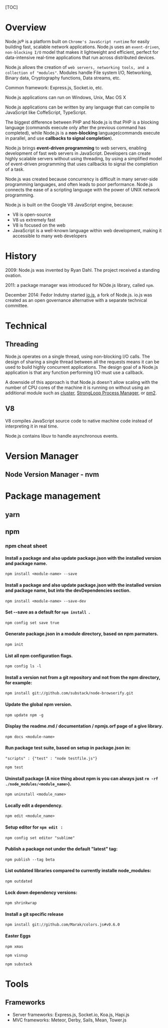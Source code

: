[TOC]

# Overview

Node.js® is a platform built on `Chrome's JavaScript runtime` for easily
building fast, scalable network applications. Node.js uses an
`event-driven`, `non-blocking I/O` model that makes it lightweight and
efficient, perfect for data-intensive real-time applications that run
across distributed devices.

Node.js allows the creation of `web servers, networking tools, and a
collection of "modules"`. Modules handle File system I/O, Networking,
Binary data, Cryptography functions, Data streams, etc.

Common framework: Express.js, Socket.io, etc.

Node.js applications can run on Windows, Unix, Mac OS X

Node.js applications can be written by any language that can compile to
JavaScript like CoffeScript, TypeScript.

The biggest difference between PHP and Node.js is that PHP is a blocking
language (commands execute only after the previous command has
completed), while Node.js is a **non-blocking** language(commands
execute in parallel, and use **callbacks to signal completion**).

Node.js brings **event-driven programming** to web servers, enabling
development of fast web servers in JavaScript. Developers can create
highly scalable servers without using threading, by using a simplified
model of event-driven programming that uses callbacks to signal the
completion of a task.

Node.js was created because concurrency is difficult in many server-side
programming languages, and often leads to poor performance. Node.js
connects the ease of a scripting language with the power of UNIX network
programming.

Node.js is built on the Google V8 JavaScript engine, because:
- V8 is open-source
- V8 us extremely fast
- V8 is focused on the web
- JavaScript is a well-known language within web development, making it
  accessible to many web developers

# History

2009: Node.js was invented by Ryan Dahl. The project received a standing
ovation.

2011: a package manager was introduced for NOde.js library, called
`npm`.

December 2014: Fedor Indutny started [io.js](https://iojs.org), a fork
of Node.js.  io.js was created as an open governance alternative with a
separate technical committee.

# Technical

## Threading

Node.js operates on a single thread, using non-blocking I/O calls. The
design of sharing a single thread between all the requests means it can
be used to build highly concurrent applications. The design goal of a
Node.js application is that any function performing I/O must use a
callback.

A downside of this approach is that Node.js doesn't allow scaling with
the number of CPU cores of the machine it is running on without using an
additional module such as
[cluster](https://nodejs.org/api/cluster.html), [StrongLoop Process
Manager](http://strong-pm.io/), or
[pm2](https://github.com/Unitech/pm2).

## V8

V8 compiles JavaScript source code to native machine code instead of
interpreting it in real time.

Node.js contains libuv to handle asynchronous events.


# Version Manager

## Node Version Manager - nvm



# Package management

## yarn



## npm

### npm cheat sheet

#### Install a package and also update package.json with the installed version and package name.

```
npm install <module-name> --save
```

#### Install a package and also update package.json with the installed version and package name, but into the devDependencies section.

```
npm install <module-name> --save-dev
```

#### Set --save as a default for ```npm install ```.

```
npm config set save true
```

#### Generate package.json in a module directory, based on npm parmaters.

```
npm init
```


#### List all npm configuration flags.

```
npm config ls -l
```


#### Install a version not from a git repository and not from the npm directory, for example:

```
npm install git://github.com/substack/node-browserify.git
```

#### Update the global npm version.

```
npm update npm -g
```

#### Display the readme.md / documentation / npmjs.orf page of a give library.

```
npm docs <module-name>
```

#### Run package test suite, based on setup in package.json in:

``` "scripts" : {"test" : "node testfile.js"} ```


```
npm test
```

#### Uninstall package (A nice thing about npm is you can always just ```rm -rf ./node_modules/<module_name>```).

```
npm uninstall <module_name>
```

#### Locally edit a dependency.

```
npm edit <module_name>
```

#### Setup editor for ```npm edit ``` :

```
npm config set editor "sublime"
```

#### Publish a package not under the default "latest" tag:

```
npm publish --tag beta
```

#### List outdated libraries compared to currently installe node_modules:

```
npm outdated
```

#### Lock down dependency versions:

```
npm shrinkwrap
```

#### Install a git specific release

```
npm install git://github.com/Marak/colors.js#v0.6.0
```

#### Easter Eggs

```
npm xmas
```

```
npm visnup
```

```
npm substack
```


# Tools

## Frameworks
- Server frameworks: Express.js, Socket.io, Koa.js, Hapi.js
- MVC frameworks: Meteor, Derby, Sails, Mean, Tower.js

